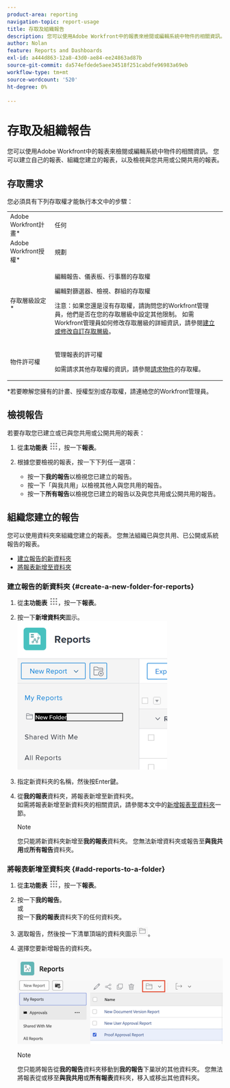 ```yaml
---
product-area: reporting
navigation-topic: report-usage
title: 存取及組織報告
description: 您可以使用Adobe Workfront中的報表來檢閱或編輯系統中物件的相關資訊。 您可以建立自己的報表、組織您建立的報表，以及檢視與您共用或公開共用的報表。
author: Nolan
feature: Reports and Dashboards
exl-id: a444d863-12a8-43d0-ae84-ee24863ad87b
source-git-commit: da574efdede5aee34518f251cabdfe96983a69eb
workflow-type: tm+mt
source-wordcount: '520'
ht-degree: 0%

---
```


# 存取及組織報告

您可以使用Adobe Workfront中的報表來檢閱或編輯系統中物件的相關資訊。 您可以建立自己的報表、組織您建立的報表，以及檢視與您共用或公開共用的報表。

## 存取需求

您必須具有下列存取權才能執行本文中的步驟：

<table style="table-layout:auto"> 
 <col> 
 <col> 
 <tbody> 
  <tr> 
   <td role="rowheader">Adobe Workfront計畫*</td> 
   <td> <p>任何</p> </td> 
  </tr> 
  <tr> 
   <td role="rowheader">Adobe Workfront授權*</td> 
   <td> <p>規劃 </p> </td> 
  </tr> 
  <tr> 
   <td role="rowheader">存取層級設定*</td> 
   <td> <p>編輯報告、儀表板、行事曆的存取權</p> <p>編輯對篩選器、檢視、群組的存取權</p> <p>注意：如果您還是沒有存取權，請詢問您的Workfront管理員，他們是否在您的存取層級中設定其他限制。 如需Workfront管理員如何修改存取層級的詳細資訊，請參閱<a href="../../../administration-and-setup/add-users/configure-and-grant-access/create-modify-access-levels.md" class="MCXref xref">建立或修改自訂存取層級</a>。</p> </td> 
  </tr> 
  <tr> 
   <td role="rowheader">物件許可權</td> 
   <td> <p>管理報表的許可權</p> <p>如需請求其他存取權的資訊，請參閱<a href="../../../workfront-basics/grant-and-request-access-to-objects/request-access.md" class="MCXref xref">請求物件</a>的存取權。</p> </td> 
  </tr> 
 </tbody> 
</table>

&#42;若要瞭解您擁有的計畫、授權型別或存取權，請連絡您的Workfront管理員。

## 檢視報告

若要存取您已建立或已與您共用或公開共用的報表：

1. 從&#x200B;**主功能表** ![主功能表圖示](assets/main-menu-icon.png)，按一下&#x200B;**報表**。

1. 根據您要檢視的報表，按一下下列任一選項：

   * 按一下&#x200B;**我的報告**&#x200B;以檢視您已建立的報告。
   * 按一下「與我共用」**&#x200B;**&#x200B;以檢視其他人與您共用的報告。
   * 按一下&#x200B;**所有報告**&#x200B;以檢視您已建立的報告以及與您共用或公開共用的報告。

## 組織您建立的報告

您可以使用資料夾來組織您建立的報表。 您無法組織已與您共用、已公開或系統報告的報表。

* [建立報告的新資料夾](#create-a-new-folder-for-reports)
* [將報表新增至資料夾](#add-reports-to-a-folder)

### 建立報告的新資料夾 {#create-a-new-folder-for-reports}

1. 從&#x200B;**主功能表** ![主功能表圖示](assets/main-menu-icon.png)，按一下&#x200B;**報表**。

1. 按一下&#x200B;**新增資料夾**&#x200B;圖示。\
   ![新資料夾圖示](assets/nwe-new-folder-350x346.png)

1. 指定新資料夾的名稱，然後按Enter鍵。
1. 從&#x200B;**我的報表**&#x200B;資料夾，將報表新增至新資料夾。\
   如需將報表新增至新資料夾的相關資訊，請參閱本文中的[新增報表至資料夾](#add-reports-to-a-folder)一節。

   >[!NOTE]
   >
   >您只能將新資料夾新增至&#x200B;**我的報表**&#x200B;資料夾。 您無法新增資料夾或報告至&#x200B;**與我共用**&#x200B;或&#x200B;**所有報告**&#x200B;資料夾。

### 將報表新增至資料夾 {#add-reports-to-a-folder}

1. 從&#x200B;**主功能表** ![主功能表圖示](assets/main-menu-icon.png)，按一下&#x200B;**報表**。

1. 按一下&#x200B;**我的報告**。\
   或\
   按一下&#x200B;**我的報表**&#x200B;資料夾下的任何資料夾。

1. 選取報告，然後按一下清單頂端的資料夾圖示![資料夾圖示](assets/folder-icon.png)。

1. 選擇您要新增報告的資料夾。

   ![選擇要將報告移動到的資料夾](assets/choose-folder.png)

   >[!NOTE]
   >
   >您只能將報告從&#x200B;**我的報告**&#x200B;資料夾移動到&#x200B;**我的報告**&#x200B;下巢狀的其他資料夾。 您無法將報表從或移至&#x200B;**與我共用**&#x200B;或&#x200B;**所有報表**&#x200B;資料夾，移入或移出其他資料夾。



